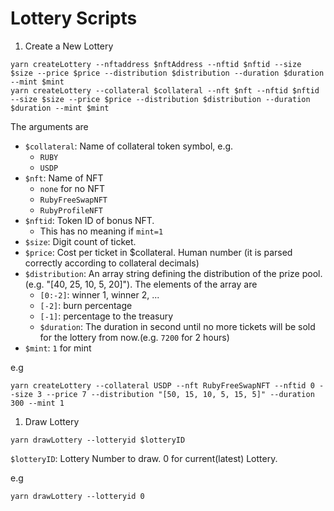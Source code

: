 # Lottery Scripts

1. Create a New Lottery

```
yarn createLottery --nftaddress $nftAddress --nftid $nftid --size $size --price $price --distribution $distribution --duration $duration --mint $mint
yarn createLottery --collateral $collateral --nft $nft --nftid $nftid --size $size --price $price --distribution $distribution --duration $duration --mint $mint
```

The arguments are

* `$collateral`: Name of collateral token symbol, e.g.
  * `RUBY`
  * `USDP`
* `$nft`: Name of NFT
  * `none` for no NFT
  * `RubyFreeSwapNFT`
  * `RubyProfileNFT`
* `$nftid`: Token ID of bonus NFT.
  * This has no meaning if `mint=1`
* `$size`: Digit count of ticket.
* `$price`: Cost per ticket in $collateral. Human number (it is parsed correctly according to collateral decimals)
* `$distribution`: An array string defining the distribution of the prize pool.(e.g. "[40, 25, 10, 5, 20]"). The elements of the array are
  * `[0:-2]`: winner 1, winner 2, ...
  * `[-2]`: burn percentage
  * `[-1]`: percentage to the treasury
  * `$duration`: The duration in second until no more tickets will be sold for the lottery from now.(e.g. `7200` for 2 hours)
* `$mint`: `1` for mint

e.g 
```
yarn createLottery --collateral USDP --nft RubyFreeSwapNFT --nftid 0 --size 3 --price 7 --distribution "[50, 15, 10, 5, 15, 5]" --duration 300 --mint 1

```
1. Draw Lottery

```
yarn drawLottery --lotteryid $lotteryID
```

`$lotteryID`: Lottery Number to draw. 0 for current(latest) Lottery.

e.g
```
yarn drawLottery --lotteryid 0
```
